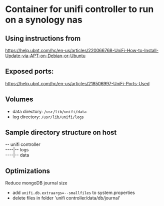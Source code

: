 # Container for unifi controller to run on a synology nas

## Using instructions from
https://help.ubnt.com/hc/en-us/articles/220066768-UniFi-How-to-Install-Update-via-APT-on-Debian-or-Ubuntu

## Exposed ports:
https://help.ubnt.com/hc/en-us/articles/218506997-UniFi-Ports-Used

## Volumes
- data directory: `/usr/lib/unifi/data`
- log directory: `/usr/lib/unifi/logs`

## Sample directory structure on host
-- unifi controller</br>
----|-- logs</br>
----|-- data</br>

## Optimizations

Reduce mongoDB journal size
- add `unifi.db.extraargs=--smallfiles` to system.properties
- delete files in folder 'unifi controller/data/db/journal'
